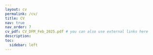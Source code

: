 ```yaml
---
layout: cv
permalink: /cv/
title: CV
nav: true
nav_order: 7
cv_pdf: CV_DFM_Feb_2025.pdf # you can also use external links here
description: 
toc:
  sidebar: left
---
```

